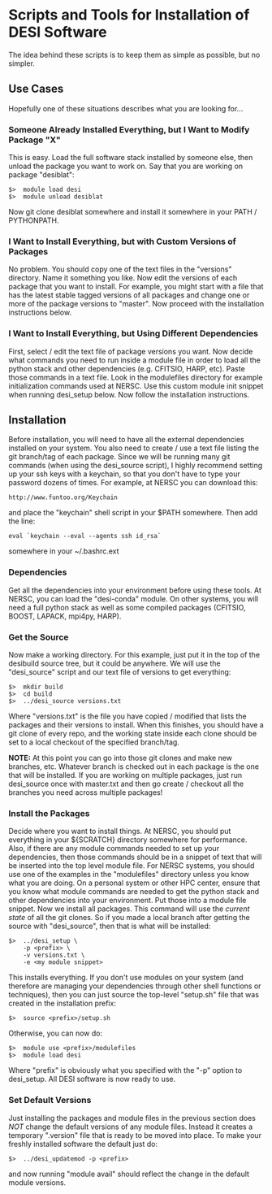 # Scripts and Tools for Installation of DESI Software

The idea behind these scripts is to keep them as simple as possible, but
no simpler.

## Use Cases

Hopefully one of these situations describes what you are looking for...

### Someone Already Installed Everything, but I Want to Modify Package "X"

This is easy.  Load the full software stack installed by someone else, then
unload the package you want to work on.  Say that you are working on package
"desiblat":

    $>  module load desi
    $>  module unload desiblat

Now git clone desiblat somewhere and install it somewhere in your PATH / 
PYTHONPATH.

### I Want to Install Everything, but with Custom Versions of Packages

No problem.  You should copy one of the text files in the "versions"
directory.  Name it something you like.  Now edit the versions of each package
that you want to install.  For example, you might start with a file that
has the latest stable tagged versions of all packages and change one or
more of the package versions to "master".  Now proceed with the installation
instructions below.

### I Want to Install Everything, but Using Different Dependencies

First, select / edit the text file of package versions you want.  Now decide
what commands you need to run inside a module file in order to load all the
python stack and other dependencies (e.g. CFITSIO, HARP, etc).  Paste those
commands in a text file.  Look in the modulefiles directory for example 
initialization commands used at NERSC.  Use this custom module init snippet
when running desi_setup below.  Now follow the installation instructions.


## Installation

Before installation, you will need to have all the external dependencies
installed on your system.  You also need to create / use a text file listing
the git branch/tag of each package.  Since we will be running many git
commands (when using the desi_source script), I highly recommend setting
up your ssh keys with a keychain, so that you don't have to type your
password dozens of times.  For example, at NERSC you can download this:

    http://www.funtoo.org/Keychain

and place the "keychain" shell script in your $PATH somewhere.  Then add
the line:

    eval `keychain --eval --agents ssh id_rsa`

somewhere in your ~/.bashrc.ext


### Dependencies

Get all the dependencies into your environment before using these tools.
At NERSC, you can load the "desi-conda" module.  On other systems, you 
will need a full python stack as well as some compiled packages (CFITSIO,
BOOST, LAPACK, mpi4py, HARP).

### Get the Source

Now make a working directory.  For this example, just put it in the top
of the desibuild source tree, but it could be anywhere.  We will use the
"desi_source" script and our text file of versions to get everything:

    $>  mkdir build
    $>  cd build
    $>  ../desi_source versions.txt

Where "versions.txt" is the file you have copied / modified that lists the
packages and their versions to install.  When this finishes, you should
have a git clone of every repo, and the working state inside each clone 
should be set to a local checkout of the specified branch/tag.

**NOTE:**  At this point you can go into those git clones and make new
branches, etc.  Whatever branch is checked out in each package is the one
that will be installed.  If you are working on multiple packages, just run
desi_source once with master.txt and then go create / checkout all the branches
you need across multiple packages!

### Install the Packages

Decide where you want to install things.  At NERSC, you should put everything
in your ${SCRATCH} directory somewhere for performance.  Also, if there are
any module commands needed to set up your dependencies, then those commands
should be in a snippet of text that will be inserted into the top level module
file.  For NERSC systems, you should use one of the examples in the 
"modulefiles" directory unless you know what you are doing.  On a personal 
system or other HPC center, ensure that you know what module commands are 
needed to get the python stack and other dependencies into your environment.
Put those into a module file snippet.  Now we install all packages.  This 
command will use the *current state* of all the git clones.  So if you made 
a local branch after getting the source with "desi_source", then that is 
what will be installed:

    $>  ../desi_setup \
        -p <prefix> \
        -v versions.txt \
        -e <my module snippet>

This installs everything.  If you don't use modules on your system (and 
therefore are managing your dependencies through other shell functions or
techniques), then you can just source the top-level "setup.sh" file that was
created in the installation prefix:

    $>  source <prefix>/setup.sh

Otherwise, you can now do:

    $>  module use <prefix>/modulefiles
    $>  module load desi

Where "prefix" is obviously what you specified with the "-p" option to 
desi_setup.  All DESI software is now ready to use.

### Set Default Versions

Just installing the packages and module files in the previous section does
*NOT* change the default versions of any module files.  Instead it creates
a temporary ".version" file that is ready to be moved into place.  To make
your freshly installed software the default just do:

    $>  ../desi_updatemod -p <prefix>

and now running "module avail" should reflect the change in the default
module versions.

